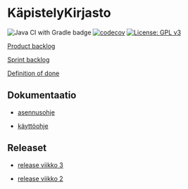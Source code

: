 # KäpistelyKirjasto

![Java CI with Gradle badge](https://github.com/korolainenriikka/ohtu_miniprojekti_2020/workflows/Java%20CI%20with%20Gradle/badge.svg)
[![codecov](https://codecov.io/gh/korolainenriikka/ohtu_miniprojekti_2020/branch/master/graph/badge.svg?token=juDIegiwQ6)](https://codecov.io/gh/korolainenriikka/ohtu_miniprojekti_2020)
[![License: GPL v3](https://img.shields.io/badge/License-GPLv3-blue.svg)](https://www.gnu.org/licenses/gpl-3.0)

[Product backlog](https://docs.google.com/spreadsheets/d/1lKrgeEqtPNm9kK6SKzxoq1SbjpOKOZiiZukaj-w0T6M/edit#gid=1)

[Sprint backlog](https://docs.google.com/spreadsheets/d/1lKrgeEqtPNm9kK6SKzxoq1SbjpOKOZiiZukaj-w0T6M/edit#gid=9)

[Definition of done](https://github.com/korolainenriikka/ohtu_miniprojekti_2020/blob/master/dokumentaatio/DoD.md)

## Dokumentaatio

* [asennusohje](https://github.com/korolainenriikka/ohtu_miniprojekti_2020/blob/master/dokumentaatio/asennus.md)

* [käyttöohje](https://github.com/korolainenriikka/ohtu_miniprojekti_2020/blob/master/dokumentaatio/kaytto.md)

## Releaset

* [release viikko 3](https://github.com/korolainenriikka/ohtu_miniprojekti_2020/releases/tag/v3)

* [release viikko 2](https://github.com/korolainenriikka/ohtu_miniprojekti_2020/releases/tag/2)

